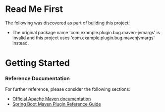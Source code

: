# Read Me First
The following was discovered as part of building this project:

* The original package name 'com.example.plugin.bug.maven-jvmargs' is invalid and this project uses 'com.example.plugin.bug.mavenjvmargs' instead.

# Getting Started

### Reference Documentation
For further reference, please consider the following sections:

* [Official Apache Maven documentation](https://maven.apache.org/guides/index.html)
* [Spring Boot Maven Plugin Reference Guide](https://docs.spring.io/spring-boot/docs/2.2.4.RELEASE/maven-plugin/)

